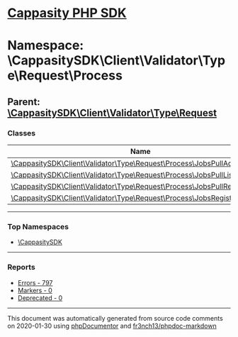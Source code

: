 # [Cappasity PHP SDK](../home.md)

# Namespace: \CappasitySDK\Client\Validator\Type\Request\Process
## Parent: [\CappasitySDK\Client\Validator\Type\Request](../namespaces/CappasitySDK.Client.Validator.Type.Request.md)
### Classes
| Name | Summary |
| ---- | ------- |
| [\CappasitySDK\Client\Validator\Type\Request\Process\JobsPullAckPost](../classes/CappasitySDK.Client.Validator.Type.Request.Process.JobsPullAckPost.md) |  |
| [\CappasitySDK\Client\Validator\Type\Request\Process\JobsPullListGet](../classes/CappasitySDK.Client.Validator.Type.Request.Process.JobsPullListGet.md) |  |
| [\CappasitySDK\Client\Validator\Type\Request\Process\JobsPullResultGet](../classes/CappasitySDK.Client.Validator.Type.Request.Process.JobsPullResultGet.md) |  |
| [\CappasitySDK\Client\Validator\Type\Request\Process\JobsRegisterSyncPost](../classes/CappasitySDK.Client.Validator.Type.Request.Process.JobsRegisterSyncPost.md) |  |

---

### Top Namespaces

* [\CappasitySDK](../namespaces/CappasitySDK.html.md)

---

### Reports
* [Errors - 797](../reports/errors.md)
* [Markers - 0](../reports/markers.md)
* [Deprecated - 0](../reports/deprecated.md)

---

This document was automatically generated from source code comments on 2020-01-30 using [phpDocumentor](http://www.phpdoc.org/) and [fr3nch13/phpdoc-markdown](https://github.com/fr3nch13/phpdoc-markdown)
